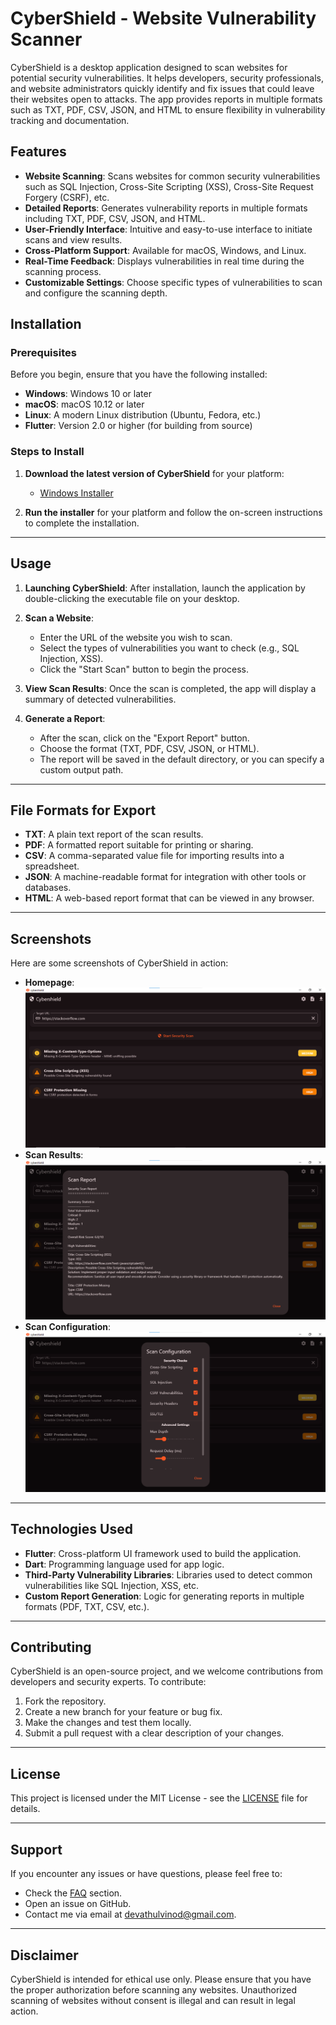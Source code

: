 # CyberShield - Website Vulnerability Scanner

CyberShield is a desktop application designed to scan websites for potential security vulnerabilities. It helps developers, security professionals, and website administrators quickly identify and fix issues that could leave their websites open to attacks. The app provides reports in multiple formats such as TXT, PDF, CSV, JSON, and HTML to ensure flexibility in vulnerability tracking and documentation.

## Features

- **Website Scanning**: Scans websites for common security vulnerabilities such as SQL Injection, Cross-Site Scripting (XSS), Cross-Site Request Forgery (CSRF), etc.
- **Detailed Reports**: Generates vulnerability reports in multiple formats including TXT, PDF, CSV, JSON, and HTML.
- **User-Friendly Interface**: Intuitive and easy-to-use interface to initiate scans and view results.
- **Cross-Platform Support**: Available for macOS, Windows, and Linux.
- **Real-Time Feedback**: Displays vulnerabilities in real time during the scanning process.
- **Customizable Settings**: Choose specific types of vulnerabilities to scan and configure the scanning depth.

## Installation

### Prerequisites

Before you begin, ensure that you have the following installed:

- **Windows**: Windows 10 or later
- **macOS**: macOS 10.12 or later
- **Linux**: A modern Linux distribution (Ubuntu, Fedora, etc.)
- **Flutter**: Version 2.0 or higher (for building from source)

### Steps to Install

1. **Download the latest version of CyberShield** for your platform:
   
   - [Windows Installer](release/cybershield.exe)

2. **Run the installer** for your platform and follow the on-screen instructions to complete the installation.

---

## Usage

1. **Launching CyberShield**: After installation, launch the application by double-clicking the executable file on your desktop.

2. **Scan a Website**:
   - Enter the URL of the website you wish to scan.
   - Select the types of vulnerabilities you want to check (e.g., SQL Injection, XSS).
   - Click the "Start Scan" button to begin the process.
   
3. **View Scan Results**: Once the scan is completed, the app will display a summary of detected vulnerabilities.

4. **Generate a Report**: 
   - After the scan, click on the "Export Report" button.
   - Choose the format (TXT, PDF, CSV, JSON, or HTML).
   - The report will be saved in the default directory, or you can specify a custom output path.

---

## File Formats for Export

- **TXT**: A plain text report of the scan results.
- **PDF**: A formatted report suitable for printing or sharing.
- **CSV**: A comma-separated value file for importing results into a spreadsheet.
- **JSON**: A machine-readable format for integration with other tools or databases.
- **HTML**: A web-based report format that can be viewed in any browser.

---

## Screenshots

Here are some screenshots of CyberShield in action:

- **Homepage**: ![Homepage Screenshot](assets/home_page.png)
- **Scan Results**: ![Scan Results Screenshot](assets/scan_report.png)
- **Scan Configuration**: ![Report Generation Screenshot](assets/config.png)

---

## Technologies Used

- **Flutter**: Cross-platform UI framework used to build the application.
- **Dart**: Programming language used for app logic.
- **Third-Party Vulnerability Libraries**: Libraries used to detect common vulnerabilities like SQL Injection, XSS, etc.
- **Custom Report Generation**: Logic for generating reports in multiple formats (PDF, TXT, CSV, etc.).

---

## Contributing

CyberShield is an open-source project, and we welcome contributions from developers and security experts. To contribute:

1. Fork the repository.
2. Create a new branch for your feature or bug fix.
3. Make the changes and test them locally.
4. Submit a pull request with a clear description of your changes.

---

## License

This project is licensed under the MIT License - see the [LICENSE](LICENSE) file for details.

---

## Support

If you encounter any issues or have questions, please feel free to:

- Check the [FAQ](#) section.
- Open an issue on GitHub.
- Contact me via email at devathulvinod@gmail.com.

---

## Disclaimer

CyberShield is intended for ethical use only. Please ensure that you have the proper authorization before scanning any websites. Unauthorized scanning of websites without consent is illegal and can result in legal action.
